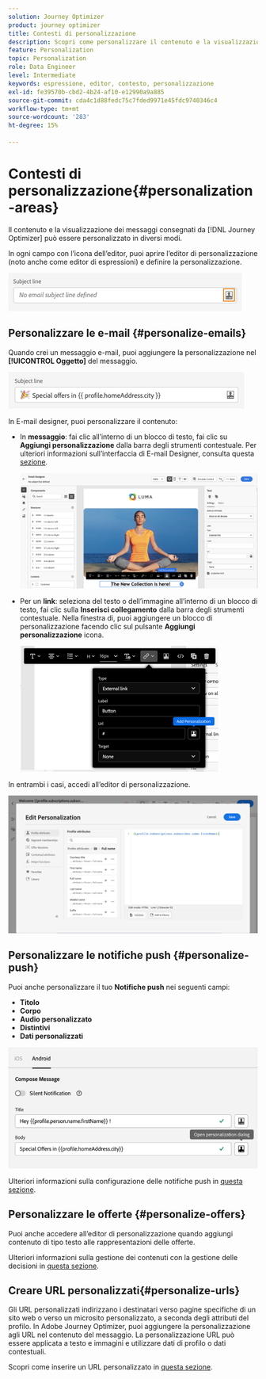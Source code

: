 ```yaml
---
solution: Journey Optimizer
product: journey optimizer
title: Contesti di personalizzazione
description: Scopri come personalizzare il contenuto e la visualizzazione dei messaggi.
feature: Personalization
topic: Personalization
role: Data Engineer
level: Intermediate
keywords: espressione, editor, contesto, personalizzazione
exl-id: fe39570b-cbd2-4b24-af10-e12990a9a885
source-git-commit: cda4c1d88fedc75c7fded9971e45fdc9740346c4
workflow-type: tm+mt
source-wordcount: '283'
ht-degree: 15%

---
```


# Contesti di personalizzazione{#personalization-areas}

Il contenuto e la visualizzazione dei messaggi consegnati da [!DNL Journey Optimizer] può essere personalizzato in diversi modi.

In ogni campo con l’icona dell’editor, puoi aprire l’editor di personalizzazione (noto anche come editor di espressioni) e definire la personalizzazione.

![](assets/perso_icon.png)

## Personalizzare le e-mail {#personalize-emails}

Quando crei un messaggio e-mail, puoi aggiungere la personalizzazione nel **[!UICONTROL Oggetto]** del messaggio.

![](assets/perso_subject.png)

In E-mail designer, puoi personalizzare il contenuto:

* In **messaggio**: fai clic all’interno di un blocco di testo, fai clic su **Aggiungi personalizzazione** dalla barra degli strumenti contestuale. Per ulteriori informazioni sull’interfaccia di E-mail Designer, consulta questa [sezione](../email/get-started-email-design.md).

  ![](assets/perso_insert.png)

* Per un **link**: seleziona del testo o dell’immagine all’interno di un blocco di testo, fai clic sulla **Inserisci collegamento** dalla barra degli strumenti contestuale. Nella finestra di, puoi aggiungere un blocco di personalizzazione facendo clic sul pulsante **Aggiungi personalizzazione** icona.

  ![](assets/perso_link.png)

In entrambi i casi, accedi all’editor di personalizzazione.

![](assets/perso_ee.png)

## Personalizzare le notifiche push {#personalize-push}

Puoi anche personalizzare il tuo **Notifiche push** nei seguenti campi:

* **Titolo**
* **Corpo**
* **Audio personalizzato**
* **Distintivi**
* **Dati personalizzati**

![](assets/perso_push.png)

Ulteriori informazioni sulla configurazione delle notifiche push in [questa sezione](../push/push-gs.md).

## Personalizzare le offerte {#personalize-offers}

Puoi anche accedere all’editor di personalizzazione quando aggiungi contenuto di tipo testo alle rappresentazioni delle offerte.

Ulteriori informazioni sulla gestione dei contenuti con la gestione delle decisioni in [questa sezione](../offers/offer-library/creating-personalized-offers.md#custom-text).

## Creare URL personalizzati{#personalize-urls}

Gli URL personalizzati indirizzano i destinatari verso pagine specifiche di un sito web o verso un microsito personalizzato, a seconda degli attributi del profilo. In Adobe Journey Optimizer, puoi aggiungere la personalizzazione agli URL nel contenuto del messaggio. La personalizzazione URL può essere applicata a testo e immagini e utilizzare dati di profilo o dati contestuali.

Scopri come inserire un URL personalizzato in [questa sezione](personalization-syntax.md#perso-urls).

